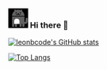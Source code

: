 ### <img src="https://github.com/Yanndroid/Yanndroid/blob/main/cats.gif" width="40" height="40" /> Hi there 👋

[![leonbcode's GitHub stats](https://github-readme-stats.vercel.app/api?username=leonbcode)](https://github.com/anuraghazra/github-readme-stats)

[![Top Langs](https://github-readme-stats.vercel.app/api/top-langs/?username=leonbcode)](https://github.com/anuraghazra/github-readme-stats)
